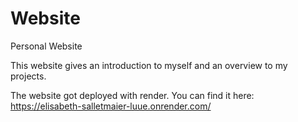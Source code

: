 # Website
Personal Website

This website gives an introduction to myself and an overview to my projects.

The website got deployed with render. You can find it here: 
https://elisabeth-salletmaier-luue.onrender.com/
